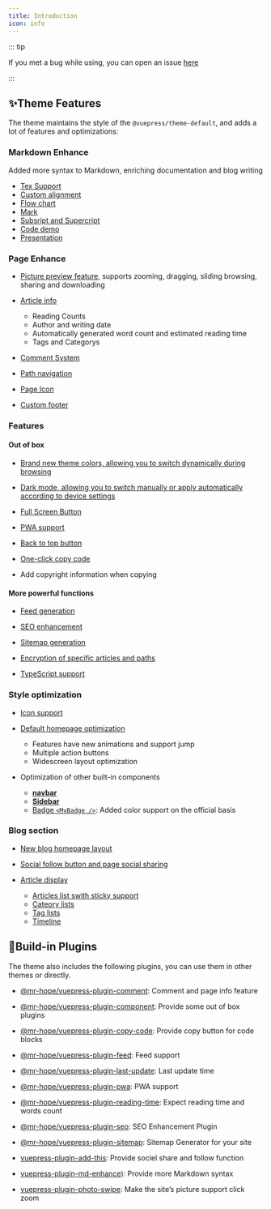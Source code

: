 ```yaml
---
title: Introduction
icon: info
---
```


::: tip

If you met a bug while using, you can open an issue [here](https://github.com/vuepress-theme-hope/vuepress-theme-hope/issues)

:::

## ✨Theme Features

The theme maintains the style of the `@vuepress/theme-default`, and adds a lot of features and optimizations:

### Markdown Enhance

Added more syntax to Markdown, enriching documentation and blog writing

- [Tex Support](markdown/tex.md)
- [Custom alignment](markdown/align.md)
- [Flow chart](markdown/flowchart.md)
- [Mark](markdown/mark.md)
- [Subsript and Supercript](markdown/sup-sub.md)
- [Code demo](markdown/demo.md)
- [Presentation](markdown/presentation.md)

### Page Enhance

- [Picture preview feature](feature/page.md#picture-preview), supports zooming, dragging, sliding browsing, sharing and downloading

- [Article info](feature/page-info.md)

  - Reading Counts
  - Author and writing date
  - Automatically generated word count and estimated reading time
  - Tags and Categorys

- [Comment System](feature/comment.md)

- [Path navigation](layout/page.md#breadcrumb)

- [Page Icon](layout/page.md#icon-support)

- [Custom footer](layout/page.md#footer-support)

### Features

#### Out of box

- [Brand new theme colors, allowing you to switch dynamically during browsing](feature/theme.md#theme-color)

- [Dark mode, allowing you to switch manually or apply automatically according to device settings](feature/theme.md#darkmode)

- [Full Screen Button](feature/theme.md#fullscreen-button)

- [PWA support](feature/pwa.md)

- [Back to top button](feature/component.md#back-to-top-button-backtotop)

- [One-click copy code](feature/page.md#code-copy)

- Add copyright information when copying

#### More powerful functions

- [Feed generation](feature/feed.md)

- [SEO enhancement](feature/seo-sitemap.md#SEO)

- [Sitemap generation](feature/seo-sitemap.md#Sitemap)

- [Encryption of specific articles and paths](feature/encrypt.md)

- [TypeScript support](feature/typescript.md)

### Style optimization

- [Icon support](feature/readme.md)

- [Default homepage optimization](layout/home.md)

  - Features have new animations and support jump
  - Multiple action buttons
  - Widescreen layout optimization

- Optimization of other built-in components

  - [**navbar**](layout/navbar.md)
  - [**Sidebar**](layout/sidebar.md)
  - [Badge `<MyBadge />`](feature/component.md#badge-mybadge): Added color support on the official basis

### Blog section

- [New blog homepage layout](layout/blog.md)

- [Social follow button and page social sharing][add-this]

- [Article display](feature/blog.md)

  - [Articles list swith sticky support](feature/blog.md#article)
  - [Cateory lists](feature/blog.md#category)
  - [Tag lists](feature/blog.md#tags)
  - [Timeline](feature/blog.md#timeline)

## 🧩Build-in Plugins

The theme also includes the following plugins, you can use them in other themes or directly.

- [@mr-hope/vuepress-plugin-comment][comment]: Comment and page info feature

- [@mr-hope/vuepress-plugin-component](feature/component.md): Provide some out of box plugins

- [@mr-hope/vuepress-plugin-copy-code][copy-code]: Provide copy button for code blocks

- [@mr-hope/vuepress-plugin-feed][feed]: Feed support

- [@mr-hope/vuepress-plugin-last-update][last-update]: Last update time

- [@mr-hope/vuepress-plugin-pwa][pwa]: PWA support

- [@mr-hope/vuepress-plugin-reading-time][reading-time]: Expect reading time and words count

- [@mr-hope/vuepress-plugin-seo][seo]: SEO Enhancement Plugin

- [@mr-hope/vuepress-plugin-sitemap][sitemap]: Sitemap Generator for your site

- [vuepress-plugin-add-this][add-this]: Provide sociel share and follow function

- [vuepress-plugin-md-enhance][md-enhance]): Provide more Markdown syntax

- [vuepress-plugin-photo-swipe][photo-swipe]: Make the site’s picture support click zoom

[add-this]: https://vuepress-theme-hope.github.io/add-this/
[comment]: https://vuepress-theme-hope.github.io/comment/
[copy-code]: https://vuepress-theme-hope.github.io/copy-code/
[feed]: https://vuepress-theme-hope.github.io/feed/
[last-update]: https://vuepress-theme-hope.github.io/last-update/
[md-enhance]: https://vuepress-theme-hope.github.io/md-enhance/
[photo-swipe]: https://vuepress-theme-hope.github.io/photo-swipe/
[pwa]: https://vuepress-theme-hope.github.io/pwa/
[reading-time]: https://vuepress-theme-hope.github.io/reading-time/
[seo]: https://vuepress-theme-hope.github.io/seo/
[sitemap]: https://vuepress-theme-hope.github.io/sitemap/
